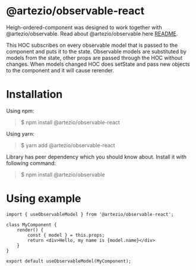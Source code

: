 # **@artezio/observable-react**

Heigh-ordered-component was designed to work together with @artezio/observable. Read about @artezio/observable here [README](../observable/README.md).

This HOC subscribes on every observable model that is passed to the component and puts it to the state. Observable models are substituted by models from the state, other props are passed through the HOC without changes. When models changed HOC does setState and pass new objects to the component and it will cause rerender.

# Installation
Using npm:
>$ npm install @artezio/observable-react

Using yarn:
>$ yarn add @artezio/observable-react

Library has peer dependency which you should know about. Install it with following command: 

>$ npm install @artezio/observable

# Using example

```TSX
import { useObservableModel } from '@artezio/observable-react';

class MyComponent {
    render() {
        const { model } = this.props;
        return <div>Hello, my name is {model.name}</div>
    }
}

export default useObservableModel(MyComponent);
```